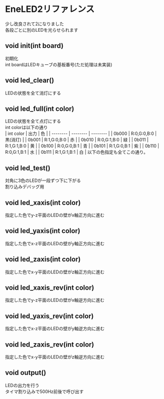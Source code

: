 # EneLED2リファレンス
少し改良されて2になりました  
各段ごとに別のLEDを光らせられます  

## void init(int board)
初期化  
int boardはLEDキューブの基板番号(ただ処理は未実装)  

## void led_clear()
LEDの状態を全て消灯にする  

## void led_full(int color)
LEDの状態を全て点灯にする  
int colorは以下の通り  
| int color | 出力 | 色 |
| -------- | -------- | -------- |
| 0b000 | R:0,G:0,B:0 | 黒(消灯) |
| 0b001 | R:1,G:0,B:0 | 赤 |
| 0b010 | R:0,G:1,B:0 | 緑 |
| 0b011 | R:1,G:1,B:0 | 黄 |
| 0b100 | R:0,G:0,B:1 | 青 |
| 0b101 | R:1,G:0,B:1 | 紫 |
| 0b110 | R:0,G:1,B:1 | 水 |
| 0b111 | R:1,G:1,B:1 | 白 |
以下の色指定も全てこの通り。  

## void led_test()
対角に3色のLEDが一段ずつ下に下がる  
割り込みデバッグ用  

## void led_xaxis(int color)
指定した色でy-z平面のLEDの壁がx軸正方向に進む  

## void led_yaxis(int color)
指定した色でx-z平面のLEDの壁がy軸正方向に進む  

## void led_zaxis(int color)
指定した色でx-y平面のLEDの壁がz軸正方向に進む  

## void led_xaxis_rev(int color)
指定した色でy-z平面のLEDの壁がx軸逆方向に進む  

## void led_yaxis_rev(int color)
指定した色でx-z平面のLEDの壁がy軸逆方向に進む  

## void led_zaxis_rev(int color)
指定した色でx-y平面のLEDの壁がz軸逆方向に進む  

## void output()
LEDの出力を行う  
タイマ割り込みで500Hz前後で呼び出す  